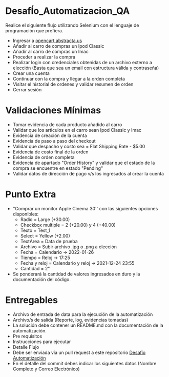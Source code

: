 # DesafÍo_Automatizacion_QA

Realice el siguiente flujo utilizando Selenium con el lenguaje de programación que prefiera.

* Ingresar a [opencart.abstracta.us](http://opencart.abstracta.us/index.php?route=common/home)
* Añadir al carro de compras un Ipod Classic
* Añadir al carro de compras un Imac
* Proceder a realizar la compra
* Realizar login con credenciales obtenidas de un archivo externo a elección (Basta que sea un email con estructura válida y contraseña)
* Crear una cuenta
* Continuar con la compra y llegar a la orden completa
* Visitar el historial de ordenes y validar resumen de orden 
* Cerrar sesión

# Validaciones Mínimas
* Tomar evidencia de cada producto añadido al carro
* Validar que los articulos en el carro sean Ipod Classic y Imac
* Evidencia de creación de la cuenta
* Evidencia de paso a paso del checkout
* Validar que despacho y costo sea = Flat Shipping Rate - $5.00
* Evidencia de costo final de la orden
* Evidencia de orden completa
* Evidencia de apartado "Order History" y validar que el estado de la compra se encuentre en estado "Pending"
* Validar datos de dirección de pago v/s los ingresados al crear la cuenta

# Punto Extra
* "Comprar un monitor Apple Cinema 30'' con las siguientes opciones disponibles:
  - Radio = Large (+30.00)
  - Checkbox  multiple = 2 (+20.00) y 4 (+40.00)
  - Texto = Test_1
  - Select = Yellow (+2.00)
  - TextArea = Data de prueba
  - Archivo = Subir archivo .jpg o .png a elección
  - Fecha = Calendario -> 2022-01-26
  - Tiempo = Reloj -> 17:25
  - Fecha y reloj = Calendario y reloj -> 2021-12-24 23:55
  - Cantidad = 2"
* Se ponderará la cantidad de valores ingresados en duro y la documentación del código.

# Entregables
* Archivo de entrada de data para la ejecución de la automatización
* Archivo/s de salida (Reporte, log, evidencias tomadas)
* La solución debe contener un README.md con la documentación de la automatización.
* Pre requisitos
* Instrucciones para ejecutar
* Detalle Flujo
* Debe ser enviada vía un pull request a este repositorio [Desafío Automatización](https://github.com/Previred-QA/Desarfio_Automatizacion_QA)
* En el detalle del commit debes indicar los siguientes datos (Nombre Completo y Correo Electrónico)




